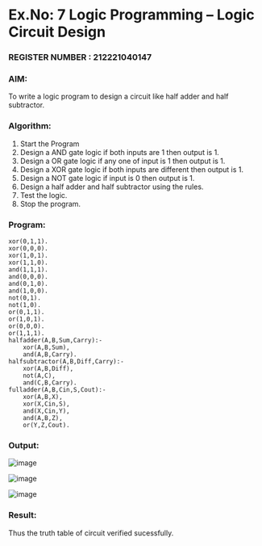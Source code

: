 # Ex.No: 7  Logic Programming –  Logic Circuit Design
### REGISTER NUMBER : 212221040147
### AIM: 
To write a logic program to design a circuit like half adder and half subtractor.
###  Algorithm:
1. Start the Program
2. Design a AND gate logic if both inputs are 1 then output is 1.
3. Design a OR gate logic if any one of input is 1 then output is 1.
4. Design a XOR gate logic if both inputs are different then output is 1.
5. Design a NOT gate logic if input is 0 then output is 1.
6. Design a half adder and half subtractor using the rules.
7. Test the logic.
8. Stop the program.

### Program:
```
xor(0,1,1).
xor(0,0,0).
xor(1,0,1).
xor(1,1,0).
and(1,1,1).
and(0,0,0).
and(0,1,0).
and(1,0,0).
not(0,1).
not(1,0).
or(0,1,1).
or(1,0,1).
or(0,0,0).
or(1,1,1).
halfadder(A,B,Sum,Carry):-
    xor(A,B,Sum),
    and(A,B,Carry).
halfsubtractor(A,B,Diff,Carry):-
    xor(A,B,Diff),
    not(A,C),
    and(C,B,Carry).
fulladder(A,B,Cin,S,Cout):-
    xor(A,B,X),
    xor(X,Cin,S),
    and(X,Cin,Y),
    and(A,B,Z),
    or(Y,Z,Cout).
```
### Output:
![image](https://github.com/santhoshkumar24263/AI_Lab_2023-24/assets/127171952/be2c0d81-4327-40b1-9471-fdf8f32fb199)


![image](https://github.com/santhoshkumar24263/AI_Lab_2023-24/assets/127171952/6b125edc-70b0-40b9-ac04-36f21aea64e9)


![image](https://github.com/santhoshkumar24263/AI_Lab_2023-24/assets/127171952/810f13ac-b987-4d95-91f6-79613ac15ac7)





### Result:
Thus the truth table of circuit verified sucessfully.
